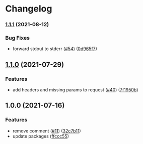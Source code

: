 # Changelog

### [1.1.1](https://www.github.com/netlify/local-functions-proxy/compare/local-functions-proxy-freebsd-x64-v1.1.0...local-functions-proxy-freebsd-x64-v1.1.1) (2021-08-12)


### Bug Fixes

* forward stdout to stderr ([#54](https://www.github.com/netlify/local-functions-proxy/issues/54)) ([0d965f7](https://www.github.com/netlify/local-functions-proxy/commit/0d965f7951bd31f656c883c3d83987974762785a))

## [1.1.0](https://www.github.com/netlify/local-functions-proxy/compare/local-functions-proxy-freebsd-x64-v1.0.0...local-functions-proxy-freebsd-x64-v1.1.0) (2021-07-29)


### Features

* add headers and missing params to request ([#40](https://www.github.com/netlify/local-functions-proxy/issues/40)) ([7f1950b](https://www.github.com/netlify/local-functions-proxy/commit/7f1950b3fcb8a52cbc00368c16bd8a82819a55a8))

## 1.0.0 (2021-07-16)


### Features

* remove comment ([#11](https://www.github.com/netlify/local-functions-proxy/issues/11)) ([32c7b11](https://www.github.com/netlify/local-functions-proxy/commit/32c7b113735e1a60cc0eaebc6043125b340640c7))
* update packages ([ffccc55](https://www.github.com/netlify/local-functions-proxy/commit/ffccc555809f30eb151b3db5e719b11190d57bb9))
